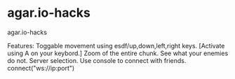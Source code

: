 # agar.io-hacks
agar.io-hacks

Features:
Toggable movement using esdf/up,down,left,right keys. [Activate using A on your keybord.]
Zoom of the entire chunk. See what your enemies do not.
Server selection. Use console to connect with friends. connect("ws://ip:port")
